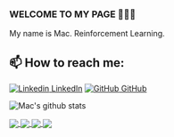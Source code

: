 ### WELCOME TO MY PAGE 👋👋👋
My name is Mac. Reinforcement Learning.<br>
## 📫 How to reach me: 

[![Linkedin](https://i.stack.imgur.com/gVE0j.png) LinkedIn](https://www.linkedin.com/in/mac-luu-dinh-95bba7249/) [![GitHub](https://i.stack.imgur.com/tskMh.png) GitHub](https://github.com/luudinhmac/)



![Mac's github stats](https://github-readme-stats-git-masterrstaa-rickstaa.vercel.app/api?username=luudinhmac&show_icons=true&theme=tokyonight&hide=contribs,prs,issues)

<a href="https://github.com/luudinhmac/GeneratorQRCode/">
  <!-- Change the `github-readme-stats.anuraghazra1.vercel.app` to `github-readme-stats.vercel.app`  -->
  <img align="center" src="https://github-readme-stats.anuraghazra1.vercel.app/api/pin/?username=luudinhmac&repo=GeneratorQRCode&theme=radical" />
</a>    
<a href="https://github.com/luudinhmac/websitegiangbaichogiaovien_java/">
  <!-- Change the `github-readme-stats.anuraghazra1.vercel.app` to `github-readme-stats.vercel.app`  -->
  <img align="center" src="https://github-readme-stats.anuraghazra1.vercel.app/api/pin/?username=luudinhmac&repo=websitegiangbaichogiaovien_java&theme=merko" />
</a>

<a href="https://github.com/luudinhmac/Openvpn/">
  <!-- Change the `github-readme-stats.anuraghazra1.vercel.app` to `github-readme-stats.vercel.app`  -->
  <img align="center" src="https://github-readme-stats.anuraghazra1.vercel.app/api/pin/?username=luudinhmac&repo=Openvpn&theme=gruvbox" />
</a>    

<a href="https://github.com/luudinhmac/Get-question-top-vote-stackoverflow/ ">
  <!-- Change the `github-readme-stats.anuraghazra1.vercel.app` to `github-readme-stats.vercel.app`  -->
  <img align="center" src="https://github-readme-stats.anuraghazra1.vercel.app/api/pin/?username=luudinhmac&repo=Get-question-top-vote-stackoverflow
&theme=synthwave" />
</a>    

```highcontrast dracula radical merko gruvbox dark onedark cobalt synthwave cobalt
```

